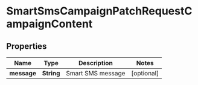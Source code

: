 

# SmartSmsCampaignPatchRequestCampaignContent

## Properties

Name | Type | Description | Notes
------------ | ------------- | ------------- | -------------
**message** | **String** | Smart SMS message |  [optional]



